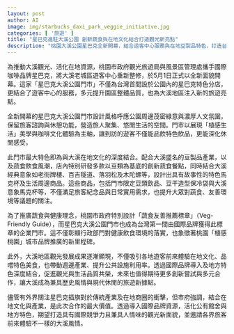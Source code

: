 ```yaml
---
layout: post
author: AI
image: img/starbucks_daxi_park_veggie_initiative.jpg
categories: [ '旅遊' ]
title: "星巴克進駐大溪公園 創新蔬食與在地文化結合打造觀光新亮點"
description: "桃園大溪公園星巴克全新開幕，結合遊客中心服務與在地豆製品特色，打造台灣首家公園內星巴克門市。門市融入大溪歷史意象與植感生活美學，推出創新蔬食餐點與限量特色商品，成為首獲蔬食友善標章的國際品牌門市，帶動地方觀光與產業新氣象。"
---
```

為推動大溪觀光、活化在地資源，桃園市政府觀光旅遊局與風景區管理處攜手國際咖啡品牌星巴克，將大溪老城區遊客中心重新整修，於5月1日正式以全新面貌開幕。這家「星巴克大溪公園門市」不僅為台灣首間設於公園內的星巴克特色分店，更結合了遊客中心的服務，多元提升園區整體品質，也為大溪地區注入新的旅遊亮點。

全新開幕的星巴克大溪公園門市設計風格呼應公園周邊茂密綠意與濃厚人文氛圍，保留旅客諮詢與休憩功能，營造旅人聚集、悠閒生活的空間。門市以展現「植感生活」美學與咖啡文化體驗為主軸，讓到訪的遊客不僅能品飲特色飲品，更能深化休閒感受。

此門市最大特色即為與大溪在地文化的深度結合。配合大溪盛名的豆製品產業，以及蔬食飲食風潮，店內特別研發多款以豆類為基底的創新蔬食餐點，同時結合大溪經典意象如老街牌樓、百吉隧道、落羽松及木陀螺等，設計出具有故事性的特色馬克杯及生活周邊商品。這些商品，包括門市限定豆類飲品、豆干造型保冷袋與大溪意象馬克杯等，不僅滿足旅客紀念品與日常實用需求，也提升大眾對蔬食、友善環境等議題的關注。

為了推廣蔬食與健康理念，桃園市政府特別設計「蔬食友善推薦標章」（Veg-Friendly Guide），而星巴克大溪公園門市也成為台灣第一間由國際品牌獲得此標章的企業門市。這不僅彰顯行政部門對健康飲食環境的落實，也象徵著桃園「植感桃園」城市品牌推廣的新里程碑。

此外，大溪地區觀光發展成果逐漸顯現，不僅吸引各地遊客前來體驗在地文化、品嚐特色美食，也帶動週邊產業、提升公共設施利用率。透過國際品牌導入及地方特色深度結合，促進觀光與生活品質共榮，未來也值得期待更多創新嘗試與多元合作，讓大溪成為兼具歷史風情與現代休閒的旅遊新據點。

儘管有外界關注星巴克插旗對於傳統產業及在地商圈的衝擊，但市府強調，結合在地文化與產業，是此次合作的最大價值。透過導入國際品牌資源，活化公有館舍與地方特色，期望打造具有國際競爭力且兼具人情味的觀光新面貌，並邀請各界旅客前來體驗不一樣的大溪風情。